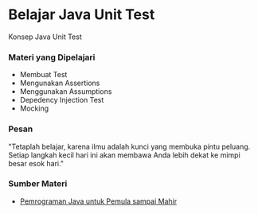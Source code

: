
# Belajar Java Unit Test

Konsep Java Unit Test

### Materi yang Dipelajari

- Membuat Test
- Mengunakan Assertions
- Menggunakan Assumptions
- Depedency Injection Test
- Mocking

### Pesan

"Tetaplah belajar, karena ilmu adalah kunci yang membuka pintu peluang. Setiap langkah kecil hari ini akan membawa Anda lebih dekat ke mimpi besar esok hari."

### Sumber Materi

 - [Pemrograman Java untuk Pemula sampai Mahir](https://kelas.programmerzamannow.com/courses/enrolled/1670014)



